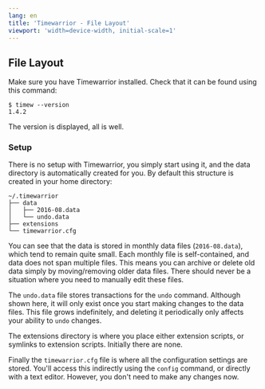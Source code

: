 ```yaml
---
lang: en
title: 'Timewarrior - File Layout'
viewport: 'width=device-width, initial-scale=1'
---
```


## File Layout

Make sure you have Timewarrior installed.
Check that it can be found using this command:

    $ timew --version
    1.4.2

The version is displayed, all is well.

### Setup

There is no setup with Timewarrior, you simply start using it, and the data directory is automatically created for you.
By default this structure is created in your home directory:

    ~/.timewarrior
    ├── data
    │   ├── 2016-08.data
    │   └── undo.data
    ├── extensions
    └── timewarrior.cfg

You can see that the data is stored in monthly data files (`2016-08.data`), which tend to remain quite small.
Each monthly file is self-contained, and data does not span multiple files.
This means you can archive or delete old data simply by moving/removing older data files. There should never be a situation where you need to manually edit these files.

The `undo.data` file stores transactions for the `undo` command.
Although shown here, it will only exist once you start making changes to the data files.
This file grows indefinitely, and deleting it periodically only affects your ability to `undo` changes.

The extensions directory is where you place either extension scripts, or symlinks to extension scripts.
Initially there are none.

Finally the `timewarrior.cfg` file is where all the configuration settings are stored.
You\'ll access this indirectly using the `config` command, or directly with a text editor.
However, you don\'t need to make any changes now.
